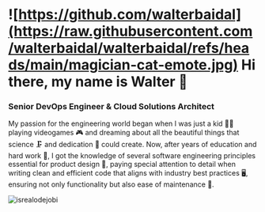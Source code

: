 
# ![https://github.com/walterbaidal](https://raw.githubusercontent.com/walterbaidal/walterbaidal/refs/heads/main/magician-cat-emote.jpg) Hi there, my name is Walter 👋
### Senior DevOps Engineer & Cloud Solutions Architect

My passion for the engineering world began when I was just a kid 👼🏼 playing videogames 🎮 and dreaming about all the beautiful things that science 🗜️ and dedication 💪 could create. 
Now, after years of education and hard work 📕, I got the knowledge of several software engineering principles essential for product design 🥇, paying special attention to detail when writing clean and efficient code that aligns with industry best practices 🖥️, ensuring not only functionality but also ease of maintenance 🚀.

<!-- Profile Views -->

<p align="left"> <img src="https://komarev.com/ghpvc/?username=walterbaidal&label=Profile%20views&color=0e75b6&style=flat" alt="isrealodejobi" />
</p>
